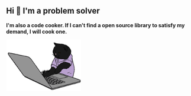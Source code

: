 <!--
**winsoft666/winsoft666** is a ✨ _special_ ✨ repository because its `README.md` (this file) appears on your GitHub profile.

Here are some ideas to get you started:

- 🔭 I’m currently working on ...
- 🌱 I’m currently learning ...
- 👯 I’m looking to collaborate on ...
- 🤔 I’m looking for help with ...
- 💬 Ask me about ...
- 📫 How to reach me: ...
- 😄 Pronouns: ...
- ⚡ Fun fact: ...
-->

<h2>Hi 👋 I'm a problem solver</h2>

<p style="font-weight: bold;">I'm also a code cooker. If I can't find a open source library to satisfy my demand, I will cook one. </p>

<img src="https://github.com/winsoft666/winsoft666/blob/main/hacker_a.gif?raw=true.gif" width="40%">
